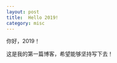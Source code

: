 ```yaml
---
layout: post
title:  Hello 2019!
category: misc
---
```


你好，2019！

<!-- description -->

这是我的第一篇博客，希望能够坚持写下去！